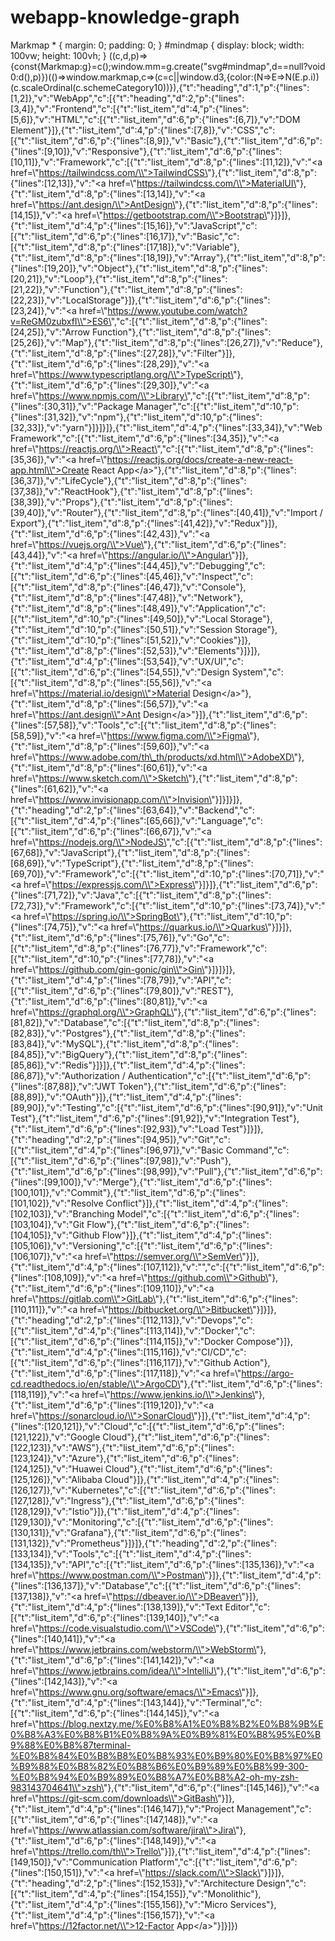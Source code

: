 # webapp-knowledge-graph

Markmap \* { margin: 0; padding: 0; } #mindmap { display: block; width: 100vw; height: 100vh; } ((c,d,p)=>{const{Markmap:g}=c();window.mm=g.create("svg#mindmap",d==null?void 0:d(),p)})(()=>window.markmap,c=>(c=c||window.d3,{color:(N=>E=>N(E.p.i))(c.scaleOrdinal(c.schemeCategory10))}),{"t":"heading","d":1,"p":{"lines":\[1,2]},"v":"WebApp","c":\[{"t":"heading","d":2,"p":{"lines":\[3,4]},"v":"Frontend","c":\[{"t":"list\_item","d":4,"p":{"lines":\[5,6]},"v":"HTML","c":\[{"t":"list\_item","d":6,"p":{"lines":\[6,7]},"v":"DOM Element"}]},{"t":"list\_item","d":4,"p":{"lines":\[7,8]},"v":"CSS","c":\[{"t":"list\_item","d":6,"p":{"lines":\[8,9]},"v":"Basic"},{"t":"list\_item","d":6,"p":{"lines":\[9,10]},"v":"Responsive"},{"t":"list\_item","d":6,"p":{"lines":\[10,11]},"v":"Framework","c":\[{"t":"list\_item","d":8,"p":{"lines":\[11,12]},"v":"\<a href=\\"https://tailwindcss.com/\\">TailwindCSS\</a>"},{"t":"list\_item","d":8,"p":{"lines":\[12,13]},"v":"\<a href=\\"https://tailwindcss.com/\\">MaterialUI\</a>"},{"t":"list\_item","d":8,"p":{"lines":\[13,14]},"v":"\<a href=\\"https://ant.design/\\">AntDesign\</a>"},{"t":"list\_item","d":8,"p":{"lines":\[14,15]},"v":"\<a href=\\"https://getbootstrap.com/\\">Bootstrap\</a>"}]}]},{"t":"list\_item","d":4,"p":{"lines":\[15,16]},"v":"JavaScript","c":\[{"t":"list\_item","d":6,"p":{"lines":\[16,17]},"v":"Basic","c":\[{"t":"list\_item","d":8,"p":{"lines":\[17,18]},"v":"Variable"},{"t":"list\_item","d":8,"p":{"lines":\[18,19]},"v":"Array"},{"t":"list\_item","d":8,"p":{"lines":\[19,20]},"v":"Object"},{"t":"list\_item","d":8,"p":{"lines":\[20,21]},"v":"Loop"},{"t":"list\_item","d":8,"p":{"lines":\[21,22]},"v":"Function"},{"t":"list\_item","d":8,"p":{"lines":\[22,23]},"v":"LocalStorage"}]},{"t":"list\_item","d":6,"p":{"lines":\[23,24]},"v":"\<a href=\\"https://www.youtube.com/watch?v=ReGM0zubxfI\\">ES6\</a>","c":\[{"t":"list\_item","d":8,"p":{"lines":\[24,25]},"v":"Arrow Function"},{"t":"list\_item","d":8,"p":{"lines":\[25,26]},"v":"Map"},{"t":"list\_item","d":8,"p":{"lines":\[26,27]},"v":"Reduce"},{"t":"list\_item","d":8,"p":{"lines":\[27,28]},"v":"Filter"}]},{"t":"list\_item","d":6,"p":{"lines":\[28,29]},"v":"\<a href=\\"https://www.typescriptlang.org/\\">TypeScript\</a>"},{"t":"list\_item","d":6,"p":{"lines":\[29,30]},"v":"\<a href=\\"https://www.npmjs.com/\\">Library\</a>","c":\[{"t":"list\_item","d":8,"p":{"lines":\[30,31]},"v":"Package Manager","c":\[{"t":"list\_item","d":10,"p":{"lines":\[31,32]},"v":"npm"},{"t":"list\_item","d":10,"p":{"lines":\[32,33]},"v":"yarn"}]}]}]},{"t":"list\_item","d":4,"p":{"lines":\[33,34]},"v":"Web Framework","c":\[{"t":"list\_item","d":6,"p":{"lines":\[34,35]},"v":"\<a href=\\"https://reactjs.org/\\">React\</a>","c":\[{"t":"list\_item","d":8,"p":{"lines":\[35,36]},"v":"\<a href=\\"https://reactjs.org/docs/create-a-new-react-app.html\\">Create React App\</a>"},{"t":"list\_item","d":8,"p":{"lines":\[36,37]},"v":"LifeCycle"},{"t":"list\_item","d":8,"p":{"lines":\[37,38]},"v":"ReactHook"},{"t":"list\_item","d":8,"p":{"lines":\[38,39]},"v":"Props"},{"t":"list\_item","d":8,"p":{"lines":\[39,40]},"v":"Router"},{"t":"list\_item","d":8,"p":{"lines":\[40,41]},"v":"Import / Export"},{"t":"list\_item","d":8,"p":{"lines":\[41,42]},"v":"Redux"}]},{"t":"list\_item","d":6,"p":{"lines":\[42,43]},"v":"\<a href=\\"https://vuejs.org/\\">Vue\</a>"},{"t":"list\_item","d":6,"p":{"lines":\[43,44]},"v":"\<a href=\\"https://angular.io/\\">Angular\</a>"}]},{"t":"list\_item","d":4,"p":{"lines":\[44,45]},"v":"Debugging","c":\[{"t":"list\_item","d":6,"p":{"lines":\[45,46]},"v":"Inspect","c":\[{"t":"list\_item","d":8,"p":{"lines":\[46,47]},"v":"Console"},{"t":"list\_item","d":8,"p":{"lines":\[47,48]},"v":"Network"},{"t":"list\_item","d":8,"p":{"lines":\[48,49]},"v":"Application","c":\[{"t":"list\_item","d":10,"p":{"lines":\[49,50]},"v":"Local Storage"},{"t":"list\_item","d":10,"p":{"lines":\[50,51]},"v":"Session Storage"},{"t":"list\_item","d":10,"p":{"lines":\[51,52]},"v":"Cookies"}]},{"t":"list\_item","d":8,"p":{"lines":\[52,53]},"v":"Elements"}]}]},{"t":"list\_item","d":4,"p":{"lines":\[53,54]},"v":"UX/UI","c":\[{"t":"list\_item","d":6,"p":{"lines":\[54,55]},"v":"Design System","c":\[{"t":"list\_item","d":8,"p":{"lines":\[55,56]},"v":"\<a href=\\"https://material.io/design\\">Material Design\</a>"},{"t":"list\_item","d":8,"p":{"lines":\[56,57]},"v":"\<a href=\\"https://ant.design\\">Ant Design\</a>"}]},{"t":"list\_item","d":6,"p":{"lines":\[57,58]},"v":"Tools","c":\[{"t":"list\_item","d":8,"p":{"lines":\[58,59]},"v":"\<a href=\\"https://www.figma.com/\\">Figma\</a>"},{"t":"list\_item","d":8,"p":{"lines":\[59,60]},"v":"\<a href=\\"https://www.adobe.com/th\_th/products/xd.html\\">AdobeXD\</a>"},{"t":"list\_item","d":8,"p":{"lines":\[60,61]},"v":"\<a href=\\"https://www.sketch.com/\\">Sketch\</a>"},{"t":"list\_item","d":8,"p":{"lines":\[61,62]},"v":"\<a href=\\"https://www.invisionapp.com/\\">Invision\</a>"}]}]}]},{"t":"heading","d":2,"p":{"lines":\[63,64]},"v":"Backend","c":\[{"t":"list\_item","d":4,"p":{"lines":\[65,66]},"v":"Language","c":\[{"t":"list\_item","d":6,"p":{"lines":\[66,67]},"v":"\<a href=\\"https://nodejs.org/\\">NodeJS\</a>","c":\[{"t":"list\_item","d":8,"p":{"lines":\[67,68]},"v":"JavaScript"},{"t":"list\_item","d":8,"p":{"lines":\[68,69]},"v":"TypeScript"},{"t":"list\_item","d":8,"p":{"lines":\[69,70]},"v":"Framework","c":\[{"t":"list\_item","d":10,"p":{"lines":\[70,71]},"v":"\<a href=\\"https://expressjs.com/\\">Express\</a>"}]}]},{"t":"list\_item","d":6,"p":{"lines":\[71,72]},"v":"Java","c":\[{"t":"list\_item","d":8,"p":{"lines":\[72,73]},"v":"Framework","c":\[{"t":"list\_item","d":10,"p":{"lines":\[73,74]},"v":"\<a href=\\"https://spring.io/\\">SpringBot\</a>"},{"t":"list\_item","d":10,"p":{"lines":\[74,75]},"v":"\<a href=\\"https://quarkus.io/\\">Quarkus\</a>"}]}]},{"t":"list\_item","d":6,"p":{"lines":\[75,76]},"v":"Go","c":\[{"t":"list\_item","d":8,"p":{"lines":\[76,77]},"v":"Framework","c":\[{"t":"list\_item","d":10,"p":{"lines":\[77,78]},"v":"\<a href=\\"https://github.com/gin-gonic/gin\\">Gin\</a>"}]}]}]},{"t":"list\_item","d":4,"p":{"lines":\[78,79]},"v":"API","c":\[{"t":"list\_item","d":6,"p":{"lines":\[79,80]},"v":"REST"},{"t":"list\_item","d":6,"p":{"lines":\[80,81]},"v":"\<a href=\\"https://graphql.org/\\">GraphQL\</a>"},{"t":"list\_item","d":6,"p":{"lines":\[81,82]},"v":"Database","c":\[{"t":"list\_item","d":8,"p":{"lines":\[82,83]},"v":"Postgres"},{"t":"list\_item","d":8,"p":{"lines":\[83,84]},"v":"MySQL"},{"t":"list\_item","d":8,"p":{"lines":\[84,85]},"v":"BigQuery"},{"t":"list\_item","d":8,"p":{"lines":\[85,86]},"v":"Redis"}]}]},{"t":"list\_item","d":4,"p":{"lines":\[86,87]},"v":"Authorization / Authentication","c":\[{"t":"list\_item","d":6,"p":{"lines":\[87,88]},"v":"JWT Token"},{"t":"list\_item","d":6,"p":{"lines":\[88,89]},"v":"OAuth"}]},{"t":"list\_item","d":4,"p":{"lines":\[89,90]},"v":"Testing","c":\[{"t":"list\_item","d":6,"p":{"lines":\[90,91]},"v":"Unit Test"},{"t":"list\_item","d":6,"p":{"lines":\[91,92]},"v":"Integration Test"},{"t":"list\_item","d":6,"p":{"lines":\[92,93]},"v":"Load Test"}]}]},{"t":"heading","d":2,"p":{"lines":\[94,95]},"v":"Git","c":\[{"t":"list\_item","d":4,"p":{"lines":\[96,97]},"v":"Basic Command","c":\[{"t":"list\_item","d":6,"p":{"lines":\[97,98]},"v":"Push"},{"t":"list\_item","d":6,"p":{"lines":\[98,99]},"v":"Pull"},{"t":"list\_item","d":6,"p":{"lines":\[99,100]},"v":"Merge"},{"t":"list\_item","d":6,"p":{"lines":\[100,101]},"v":"Commit"},{"t":"list\_item","d":6,"p":{"lines":\[101,102]},"v":"Resolve Conflict"}]},{"t":"list\_item","d":4,"p":{"lines":\[102,103]},"v":"Branching Model","c":\[{"t":"list\_item","d":6,"p":{"lines":\[103,104]},"v":"Git Flow"},{"t":"list\_item","d":6,"p":{"lines":\[104,105]},"v":"Github Flow"}]},{"t":"list\_item","d":4,"p":{"lines":\[105,106]},"v":"Versioning","c":\[{"t":"list\_item","d":6,"p":{"lines":\[106,107]},"v":"\<a href=\\"https://semver.org/\\">SemVer\</a>"}]},{"t":"list\_item","d":4,"p":{"lines":\[107,112]},"v":"","c":\[{"t":"list\_item","d":6,"p":{"lines":\[108,109]},"v":"\<a href=\\"https://github.com\\">Github\</a>"},{"t":"list\_item","d":6,"p":{"lines":\[109,110]},"v":"\<a href=\\"https://gitlab.com\\">GitLab\</a>"},{"t":"list\_item","d":6,"p":{"lines":\[110,111]},"v":"\<a href=\\"https://bitbucket.org/\\">Bitbucket\</a>"}]}]},{"t":"heading","d":2,"p":{"lines":\[112,113]},"v":"Devops","c":\[{"t":"list\_item","d":4,"p":{"lines":\[113,114]},"v":"Docker","c":\[{"t":"list\_item","d":6,"p":{"lines":\[114,115]},"v":"Docker Compose"}]},{"t":"list\_item","d":4,"p":{"lines":\[115,116]},"v":"CI/CD","c":\[{"t":"list\_item","d":6,"p":{"lines":\[116,117]},"v":"Github Action"},{"t":"list\_item","d":6,"p":{"lines":\[117,118]},"v":"\<a href=\\"https://argo-cd.readthedocs.io/en/stable/\\">ArgoCD\</a>"},{"t":"list\_item","d":6,"p":{"lines":\[118,119]},"v":"\<a href=\\"https://www.jenkins.io/\\">Jenkins\</a>"},{"t":"list\_item","d":6,"p":{"lines":\[119,120]},"v":"\<a href=\\"https://sonarcloud.io/\\">SonarCloud\</a>"}]},{"t":"list\_item","d":4,"p":{"lines":\[120,121]},"v":"Cloud","c":\[{"t":"list\_item","d":6,"p":{"lines":\[121,122]},"v":"Google Cloud"},{"t":"list\_item","d":6,"p":{"lines":\[122,123]},"v":"AWS"},{"t":"list\_item","d":6,"p":{"lines":\[123,124]},"v":"Azure"},{"t":"list\_item","d":6,"p":{"lines":\[124,125]},"v":"Huawei Cloud"},{"t":"list\_item","d":6,"p":{"lines":\[125,126]},"v":"Alibaba Cloud"}]},{"t":"list\_item","d":4,"p":{"lines":\[126,127]},"v":"Kubernetes","c":\[{"t":"list\_item","d":6,"p":{"lines":\[127,128]},"v":"Ingress"},{"t":"list\_item","d":6,"p":{"lines":\[128,129]},"v":"Istio"}]},{"t":"list\_item","d":4,"p":{"lines":\[129,130]},"v":"Monitoring","c":\[{"t":"list\_item","d":6,"p":{"lines":\[130,131]},"v":"Grafana"},{"t":"list\_item","d":6,"p":{"lines":\[131,132]},"v":"Prometheus"}]}]},{"t":"heading","d":2,"p":{"lines":\[133,134]},"v":"Tools","c":\[{"t":"list\_item","d":4,"p":{"lines":\[134,135]},"v":"API","c":\[{"t":"list\_item","d":6,"p":{"lines":\[135,136]},"v":"\<a href=\\"https://www.postman.com/\\">Postman\</a>"}]},{"t":"list\_item","d":4,"p":{"lines":\[136,137]},"v":"Database","c":\[{"t":"list\_item","d":6,"p":{"lines":\[137,138]},"v":"\<a href=\\"https://dbeaver.io/\\">DBeaver\</a>"}]},{"t":"list\_item","d":4,"p":{"lines":\[138,139]},"v":"Text Editor","c":\[{"t":"list\_item","d":6,"p":{"lines":\[139,140]},"v":"\<a href=\\"https://code.visualstudio.com/\\">VSCode\</a>"},{"t":"list\_item","d":6,"p":{"lines":\[140,141]},"v":"\<a href=\\"https://www.jetbrains.com/webstorm/\\">WebStorm\</a>"},{"t":"list\_item","d":6,"p":{"lines":\[141,142]},"v":"\<a href=\\"https://www.jetbrains.com/idea/\\">IntelliJ\</a>"},{"t":"list\_item","d":6,"p":{"lines":\[142,143]},"v":"\<a href=\\"https://www.gnu.org/software/emacs/\\">Emacs\</a>"}]},{"t":"list\_item","d":4,"p":{"lines":\[143,144]},"v":"Terminal","c":\[{"t":"list\_item","d":6,"p":{"lines":\[144,145]},"v":"\<a href=\\"https://blog.nextzy.me/%E0%B8%A1%E0%B8%B2%E0%B8%9B%E0%B8%A3%E0%B8%B1%E0%B8%9A%E0%B9%81%E0%B8%95%E0%B9%88%E0%B8%87terminal-%E0%B8%84%E0%B8%B8%E0%B8%93%E0%B9%80%E0%B8%97%E0%B9%88%E0%B8%82%E0%B8%B6%E0%B9%89%E0%B8%99-300-%E0%B8%94%E0%B9%89%E0%B8%A7%E0%B8%A2-oh-my-zsh-983143704641\\">zsh\</a>"},{"t":"list\_item","d":6,"p":{"lines":\[145,146]},"v":"\<a href=\\"https://git-scm.com/downloads\\">GitBash\</a>"}]},{"t":"list\_item","d":4,"p":{"lines":\[146,147]},"v":"Project Management","c":\[{"t":"list\_item","d":6,"p":{"lines":\[147,148]},"v":"\<a href=\\"https://www.atlassian.com/software/jira\\">Jira\</a>"},{"t":"list\_item","d":6,"p":{"lines":\[148,149]},"v":"\<a href=\\"https://trello.com/th\\">Trello\</a>"}]},{"t":"list\_item","d":4,"p":{"lines":\[149,150]},"v":"Communication Platform","c":\[{"t":"list\_item","d":6,"p":{"lines":\[150,151]},"v":"\<a href=\\"https://slack.com/\\">Slack\</a>"}]}]},{"t":"heading","d":2,"p":{"lines":\[152,153]},"v":"Architecture Design","c":\[{"t":"list\_item","d":4,"p":{"lines":\[154,155]},"v":"Monolithic"},{"t":"list\_item","d":4,"p":{"lines":\[155,156]},"v":"Micro Services"},{"t":"list\_item","d":4,"p":{"lines":\[156,157]},"v":"\<a href=\\"https://12factor.net/\\">12-Factor App\</a>"}]}]})

